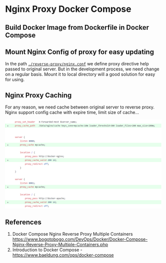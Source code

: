 # Nginx Proxy Docker Compose

## Build Docker Image from Dockerfile in Docker Compose

## Mount Nginx Config of proxy for easy updating

In the path [`./reverse-proxy/nginx.conf`](./reverse-proxy/nginx.conf) we define proxy directive help
passed to original server. But in the development process, we need change on a regular basis. Mount it
to local directory will a good solution for easy for using.

## Nginx Proxy Caching

For any reason, we need cache between original server to reverse proxy. Nginx support config cache with
expire time, limit size of cache...

[![./public/img/diff-cache-config.png](./public/img/diff-cache-config.png)](https://github.com/nguyenvantien2009/nginx-reverse-proxy/commit/e6098f3c493c1637ada795795db396bfa4a5d85d?diff=unified)

## References

1. Docker Compose Nginx Reverse Proxy Multiple Containers <https://www.bogotobogo.com/DevOps/Docker/Docker-Compose-Nginx-Reverse-Proxy-Multiple-Containers.php>
2. Introduction to Docker Compose - <https://www.baeldung.com/ops/docker-compose>
